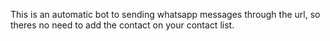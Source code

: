 This is an automatic bot to sending whatsapp messages through the url, so theres no need to add the contact on your contact list.